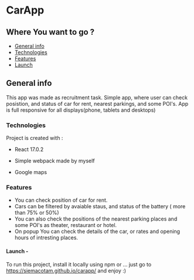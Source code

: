 # CarApp

## Where You want to go ?

- [General info](#general-info)
- [Technologies](#technologies)
- [Features](#features)
- [Launch](#launch)

## General info

This app was made as recruitment task.
Simple app, where user can check posistion, and status of car for rent, nearest parkings, and some POI's.
App is full responsive for all displays(phone, tablets and desktops)

### Technologies

Project is created with :

- React 17.0.2

- Simple webpack made by myself
- Google maps

### Features

- You can check position of car for rent.
- Cars can be filtered by avaiable staus, and status of the battery ( more than 75% or 50%)
- You can also check the positions of the nearest parking places and some POI's as theater, restaurant or hotel.
- On popup You can check the details of the car, or rates and opening hours of intresting places.

#### Launch -

To run this project, install it locally using npm or ...
just go to https://siemacotam.github.io/carapp/ and enjoy :)
